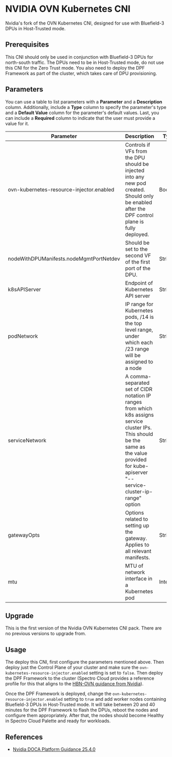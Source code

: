 # NVIDIA OVN Kubernetes CNI

Nvidia's fork of the OVN Kubernetes CNI, designed for use with Bluefield-3 DPUs in Host-Trusted mode.

## Prerequisites

This CNI should only be used in conjunction with Bluefield-3 DPUs for north-south traffic. The DPUs need to be in Host-Trusted mode, do not use this CNI for the Zero Trust mode. You also need to deploy the DPF Framework as part of the cluster, which takes care of DPU provisioning.

## Parameters

You can use a table to list parameters with a **Parameter** and a **Description** column. Additionally, include a **Type** column to specify the parameter's type and a **Default Value** column for the parameter's default values. Last, you can include a **Required** column to indicate that the user must provide a value for it.

| **Parameter** | **Description** | **Type** | **Default Value** | **Required** |
|---|---|---|---|---|
| ovn-kubernetes-resource-injector.enabled | Controls if VFs from the DPU should be injected into any new pod created. Should only be enabled after the DPF control plane is fully deployed. | Boolean | false | Yes |
| nodeWithDPUManifests.nodeMgmtPortNetdev | Should be set to the second VF of the first port of the DPU. | String | "ens1f0v1" | Yes |
| k8sAPIServer | Endpoint of Kubernetes API server | String | "https://172.25.0.2:6443" | Yes |
| podNetwork | IP range for Kubernetes pods, /14 is the top level range, under which each /23 range will be assigned to a node | String | "10.244.0.0/16/24" | Yes |
| serviceNetwork | A comma-separated set of CIDR notation IP ranges from which k8s assigns service cluster IPs. This should be the same as the value provided for kube-apiserver "--service-cluster-ip-range" option | String | "10.96.0.0/12" | Yes |
| gatewayOpts | Options related to setting up the gateway. Applies to all relevant manifests. | String | "--gateway-interface=ens1f0np0" | Yes |
| mtu | MTU of network interface in a Kubernetes pod | Integer | 1400 | Yes |


## Upgrade

This is the first version of the Nvidia OVN Kubernetes CNI pack. There are no previous versions to upgrade from.


## Usage

The deploy this CNI, first configure the parameters mentioned above. Then deploy just the Control Plane of your cluster and make sure the `ovn-kubernetes-resource-injector.enabled` setting is set to `false`. Then deploy the DPF Framework to the cluster (Spectro Cloud provides a reference profile for this that aligns to the [HBN-OVN guidance from Nvidia](https://github.com/NVIDIA/doca-platform/blob/v25.4.0/docs/public/user-guides/hbn_ovn/README.md)).

Once the DPF Framework is deployed, change the `ovn-kubernetes-resource-injector.enabled` setting to `true` and add worker nodes containing Bluefield-3 DPUs in Host-Trusted mode. It will take between 20 and 40 minutes for the DPF Framework to flash the DPUs, reboot the nodes and configure them appropriately. After that, the nodes should become Healthy in Spectro Cloud Palette and ready for workloads.


## References

- [Nvidia DOCA Platform Guidance 25.4.0](https://github.com/NVIDIA/doca-platform/blob/v25.4.0/docs/public/user-guides/hbn_ovn/README.md)